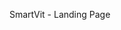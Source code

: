 SmartVit - Landing Page

<!-- # [Paper Kit - Free Bootstrap UI Kit](http://demos.creative-tim.com/paper-kit)

![Paper Kit](http://s3.amazonaws.com/creativetim_bucket/products/33/original/opt_pk_thumbnail.jpg "Paper Kit Free")

Paper Kit is a free Bootstrap UI kit that can get you going in a new creative direction! To say the least, it's different since it's not material, flat or iOS inspired. We hope the kit will help you make your mark and create something new. Using it is extremely convenient, since it offers fully responsive design and elements that are easy to use.

We created this kit having paper and drawings in mind. We tried to focus on pale colours, beautiful typography and thoughtful drawings. If you like the result, you can use it in your projects for free. You can import it in an old project and make it look fresh, or you can start a new one. It's very easy to use and to integrate.

Every element in the kit comes in fresh colour scheme, that goes from light blue to orange. Check out the [live preview](http://demos.creative-tim.com/paper-kit) to see how they fit!

**Bootstrap 3 support**
Paper Kit fully support Bootstrap3, since it is built on top of it. No worries there! We have redesigned most of its components, giving it a new look. If you are using a component we have not touched, it will gracefully fall back to the Bootstrap default.

We will support very soon Bootstrap 4.0.

**Examples**
The kit comes with three pre-built pages to help you get started faster. You can change the text and images and you're good to go. If you want to get a picture of what you can build with this powerful kit, you can see the examples here:

- [Landing Page](http://demos.creative-tim.com/paper-kit/landing-page)
- [Register Page](http://demos.creative-tim.com/paper-kit/register)
- [Profile Page](http://demos.creative-tim.com/paper-kit/profile)


Tutorial & Components
To see what you will get in the archive and how you can start using the Paper Kit, you can check out the [tutorial](http://demos.creative-tim.com/paper-kit/tutorial) page. It has all the basics.

If you want to see the documentation for every element, head over to the [components](http://demos.creative-tim.com/paper-kit/components) page.

## Links:

+ [Live Preview](http://demos.creative-tim.com/paper-kit)
+ [Paper Kit PRO](http://demos.creative-tim.com/paper-kit-pro/presentation.html) (from $49)

## Quick start

Quick start options:

- [Download from Github](https://github.com/creativetimofficial/paper-kit.git).
- [Download from Creative Tim](http://www.creative-tim.com/product/paper-kit).
- Clone the repo: `git clone https://github.com/creativetimofficial/paper-kit.git`.


### What's included

Within the download you'll find the following directories and files:

```
x_paper_kit/
├── assets/
│   ├── css
│   │   ├── ct-paper.css
│   │   ├── demo.css
│   │   └── examples.css
│   ├── fonts/
│   ├── img/
│   ├── js/
│   │   ├── bootstrap-datepicker.js
│   │   ├── bootstrap-select.js
│   │   ├── ct-paper-checkbox.js
│   │   ├── ct-paper-radio.js
│   │   ├── ct-paper.js
│   │   ├── jquery-1.10.2.js
│   │   ├── jquery-ui-1.10.4.custom.min.js
│   │   └── presentation-page
│   ├── paper_img/
│   ├── sass/
│   │   ├── ct-paper/
│   │   ├── ct-paper.scss
│   │   └── examples.scss
│   └── video
├── bootstrap3/
├── components.html
├── examples/
├── index.html
├── template.html
└── tutorial.html

```

### Version logs

-V1.0 26.08.2015 Original Release

-V1.1 05.11.2015 Bugfixing
- input-group button fix
- changed checkbox to square and changed hover effect
- fixed bug on register page cut-off

-V1.2 4.12.2015 Changes
- updated Bootstrap to latest stable version(3.3.6)
- added SASS and Less files
- added style for off-canvas navigation
- fixed small bugs.

-V1.2.1 25.02.2016 Bugfixing
- fix the issue with disappearing navbar on mobile screen

-V1.2.2 18.01.2017 MIT License [current version]
- changed licensing agreement to MIT 

### License

- Copyright 2017 Creative Tim (http://www.creative-tim.com)
- Licensed under MIT (https://github.com/timcreative/paper-kit/blob/master/LICENSE.md)


## Useful Links

More products from Creative Tim: <http://www.creative-tim.com/products>

Tutorials: <https://www.youtube.com/channel/UCVyTG4sCw-rOvB9oHkzZD1w>

Freebies: <http://www.creative-tim.com/products>

Affiliate Program (earn money): <http://www.creative-tim.com/affiliates/new>

Social Media:

Twitter: <https://twitter.com/CreativeTim>

Facebook: <https://www.facebook.com/CreativeTim>

Dribbble: <https://dribbble.com/creativetim>

Google+: <https://plus.google.com/+CreativetimPage>

Instagram: <https://instagram.com/creativetimofficial>
     -->
    
